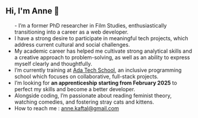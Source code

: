 ## Hi, I'm Anne 🌱

<ul>
  - I’m a former PhD researcher in Film Studies, enthusiastically transitioning into a career as a web developer.</li>
  <li>I have a strong desire to participate in meaningful tech projects, which address current cultural and social challenges.</li>
  <li>My academic career has helped me cultivate strong analytical skills and a creative approach to problem-solving, as well as an ability to express myself clearly and thoughtfully.</li>
  <li>I’m currently training at <a href="https://adatechschool.fr/">Ada Tech School</a>, an inclusive programming school which focuses on collaborative, full-stack projects.</li>
  <li>I’m looking for <strong>an apprenticeship starting from February 2025</strong> to perfect my skills and become a better developer.</li>
  <li>Alongside coding, I’m passionate about reading feminist theory, watching comedies, and fostering stray cats and kittens.</li>
  <li>How to reach me : <a href="mailto:anne.kaftal@gmail.com">anne.kaftal@gmail.com</a></li>
</ul>
